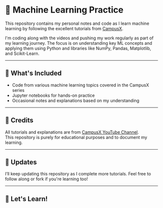 # 🧠 Machine Learning Practice

This repository contains my personal notes and code as I learn machine learning by following the excellent tutorials from [CampusX](https://www.youtube.com/@CampusX/videos).

I'm coding along with the videos and pushing my work regularly as part of my learning journey. The focus is on understanding key ML concepts and applying them using Python and libraries like NumPy, Pandas, Matplotlib, and Scikit-Learn.

---

## 📌 What's Included

- Code from various machine learning topics covered in the CampusX series
- Jupyter notebooks for hands-on practice
- Occasional notes and explanations based on my understanding

---

## 🙏 Credits

All tutorials and explanations are from [CampusX YouTube Channel](https://www.youtube.com/playlist?list=PLKnIA16_Rmvbr7zKYQuBfsVkjoLcJgxHH).  
This repository is purely for educational purposes and to document my learning.

---

## 🔄 Updates

I’ll keep updating this repository as I complete more tutorials. Feel free to follow along or fork if you're learning too!

---

## 🚀 Let's Learn!

